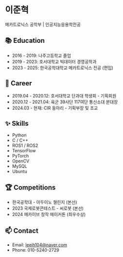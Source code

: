 <!DOCTYPE html>
<html lang="en">

<body>
  <h1>이준혁</h1>
  <p>메카트로닉스 공학부 | 인공지능응용학전공</p>

  <h2>📚 Education</h2>
  <ul>
    <li>2016 - 2019: 나주고등학교 졸업</li>
    <li>2019 - 2023: 호서대학교 빅데이터 경영공학과</li>
    <li>2023 - 2025: 한국공학대학교 메카트로닉스 전공 (편입)</li>
  </ul>

  <h2>💼 Career</h2>
  <ul>
    <li>2019.04 - 2020.12: 호서대학교 단과대 학생회 - 기획회원</li>
    <li>2020.12 - 2021.04: 육군 39사단 117여단 통신소대 분대장</li>
    <li>2024.03 - 현재: CIR 동아리 - 기획부장 및 조교</li>
  </ul>

  <h2>✨ Skills</h2>
  <ul>
    <li>Python</li>
    <li>C / C++</li>
    <li>ROS1 / ROS2</li>
    <li>TensorFlow</li>
    <li>PyTorch</li>
    <li>OpenCV</li>
    <li>MySQL</li>
    <li>Ubuntu</li>
  </ul>

  <h2>🏆 Competitions</h2>
  <ul>
    <li>한국공학대 - 아두이노 챌린지 (본선)</li>
    <li>2023 국제로봇콘테스트 - 씨로봇 (본선)</li>
    <li>2024 메카이브 창작 메이커톤 (최우수상)</li>
  </ul>

  <h2>📫 Contact</h2>
  <ul>
    <li>Email: <a href="mailto:leejh104@naver.com">leejh104@naver.com</a></li>
    <li>Phone: 010-5240-2729</li>
  </ul>
</body>

</html>
